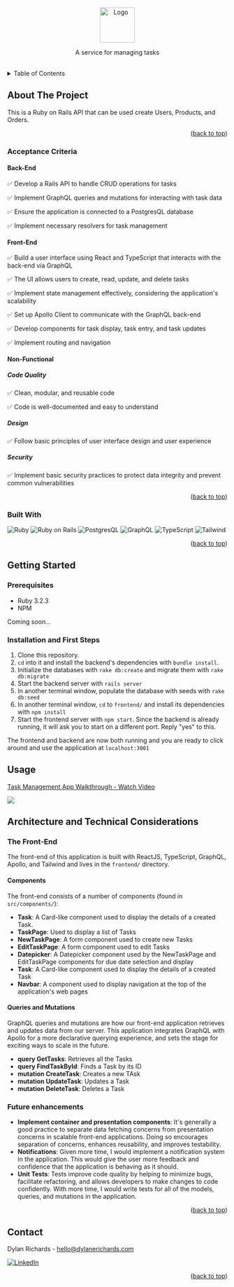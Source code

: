 <a name="readme-top"></a>


<!-- PROJECT LOGO -->
<br />
<div align="center">
    <img src="https://cdn-ukwest.onetrust.com/logos/482e1d62-3155-421c-b076-164accc90adf/3a979462-e491-4893-8016-3151c3826269/30d03a3c-557b-4988-b21a-d4e1c313a3ce/Task_Logo_colour.jpg" alt="Logo" width="80" height="80">

  <p align="center">
	A service for managing tasks
    <br />
    <br />
  </p>
</div>

<!-- TABLE OF CONTENTS -->
<details>
  <summary>Table of Contents</summary>
  <ol>
    <li>
      <a href="#about-the-project">About The Project</a>
      <ul>
        <li><a href="#built-with">Built With</a></li>
        <li><a href="#acceptance-criteria">Acceptance Criteria</a></li>
      </ul>
    </li>
    <li>
      <a href="#getting-started">Getting Started</a>
      <ul>
        <li><a href="#prerequisites">Prerequisites</a></li>
        <li><a href="#installation">Installation</a></li>
      </ul>
    </li>
    <li><a href="#usage">Usage</a></li>
    <li><a href="#architecture-and-technical-considerations">Architecture and Technical Considerations</a></li>
    <li><a href="#contact">Contact</a></li>
  </ol>
</details>



## About The Project
<a name="about-the-project"></a>

This is a Ruby on Rails API that can be used create Users, Products, and Orders.

<p align="right">(<a href="#readme-top">back to top</a>)</p>

### Acceptance Criteria
<a name="acceptance-criteria"></a>


#### Back-End

✅ Develop a Rails API to handle CRUD operations for tasks

✅ Implement GraphQL queries and mutations for interacting with task data

✅ Ensure the application is connected to a PostgresQL database

✅ Implement necessary resolvers for task management


#### Front-End

✅ Build a user interface using React and TypeScript that interacts with the back-end via GraphQL

✅ The UI allows users to create, read, update, and delete tasks

✅ Implement state management effectively, considering the application's scalability

✅ Set up Apollo Client to communicate with the GraphQL back-end

✅ Develop components for task display, task entry, and task updates

✅ Implement routing and navigation

#### Non-Functional

##### Code Quality
✅ Clean, modular, and reusable code

✅ Code is well-documented and easy to understand

##### Design
✅ Follow basic principles of user interface design and user experience

##### Security
✅ Implement basic security practices to protect data integrity and prevent common vulnerabilities


<p align="right">(<a href="#readme-top">back to top</a>)</p>

### Built With
<a name="built-with"></a>


![Ruby](https://img.shields.io/badge/ruby-%23CC342D.svg?style=for-the-badge&logo=ruby&logoColor=white)
![Ruby on Rails](https://img.shields.io/badge/Ruby_on_Rails-CC0000?style=for-the-badge&logo=ruby-on-rails&logoColor=white)
![PostgresQL](https://img.shields.io/badge/postgresql-4169e1?style=for-the-badge&logo=postgresql&logoColor=white)
![GraphQL](https://img.shields.io/badge/GraphQL-E434AA?style=for-the-badge&logo=graphql&logoColor=white)
![TypeScript](https://shields.io/badge/TypeScript-3178C6?logo=TypeScript&logoColor=FFF&style=for-the-badge)
![Tailwind](https://img.shields.io/badge/tailwindcss-0F172A?&logo=tailwindcss)




<p align="right">(<a href="#readme-top">back to top</a>)</p>



<!-- GETTING STARTED -->
## Getting Started
<a name="getting-started"></a>

### Prerequisites
<a name="prerequisites"></a>

- Ruby 3.2.3
- NPM

Coming soon...

### Installation and First Steps
<a name="installation"></a>

1. Clone this repository.
2. `cd` into it and install the backend's dependencies with `bundle install`.
3. Initialize the databases with `rake db:create` and migrate them with `rake db:migrate`
4. Start the backend server with `rails server`
5. In another terminal window, populate the database with seeds with `rake db:seed`
6. In another terminal window, `cd` to `frontend/` and install its dependencies with `npm install`
7. Start the frontend server with `npm start`. Since the backend is already running, it will ask you to start on a different port. Reply "yes" to this.

The frontend and backend are now both running and you are ready to click around and use the application at `localhost:3001`


<!-- USAGE EXAMPLES -->
## Usage
<a name="usage"></a>

<div>
    <a href="https://www.loom.com/share/84fdc373a2564189baa173a5a446ab8e">
      <p>Task Management App Walkthrough - Watch Video</p>
    </a>
    <a href="https://www.loom.com/share/84fdc373a2564189baa173a5a446ab8e">
      <img style="max-width:300px;" src="https://cdn.loom.com/sessions/thumbnails/84fdc373a2564189baa173a5a446ab8e-with-play.gif">
    </a>
  </div>


## Architecture and Technical Considerations
<a name="architecture-and-technical-considerations"></a>

### The Front-End

The front-end of this application is built with ReactJS, TypeScript, GraphQL, Apollo, and Tailwind and lives in the `frontend/` directory.

#### Components
The front-end consists of a number of components (found in `src/components/`):

<ul>
  <li><strong>Task</strong>: A Card-like component used to display the details of a created Task.</li>
  <li><strong>TaskPage</strong>: Used to display a list of Tasks</li>
  <li><strong>NewTaskPage</strong>: A form component used to create new Tasks</li>
  <li><strong>EditTaskPage</strong>: A form component used to edit Tasks</li>

  <li><strong>Datepicker</strong>: A Datepicker component used by the NewTaskPage and EditTaskPage components for due date selection and display</li>
  <li><strong>Task</strong>: A Card-like component used to display the details of a created Task</li>
  <li><strong>Navbar</strong>: A component used to display navigation at the top of the application's web pages
</ul>

#### Queries and Mutations
GraphQL queries and mutations are how our front-end application retrieves and updates data from our server. This application integrates GraphQL with Apollo for a more declarative querying experience, and sets the stage for exciting ways to scale in the future.

<ul>
  <li><strong>query GetTasks</strong>: Retrieves all the Tasks</li>
  <li><strong>query FindTaskById</strong>: Finds a Task by its ID</li>
  <li><strong>mutation CreateTask</strong>: Creates a new TAsk</li>
  <li><strong>mutation UpdateTask</strong>: Updates a Task</li>
  <li><strong>mutation DeleteTask</strong>: Deletes a Task</li>
</ul>

### Future enhancements

<ul>
  <li>
    <strong>Implement container and presentation components</strong>: It's generally a good practice to separate data fetching concerns from presentation concerns in scalable front-end applications. Doing so encourages separation of concerns, enhances reusability, and improves testability.
  </li>

  <li>
    <strong>Notifications</strong>: Given more time, I would implement a notification system in the application. This would give the user more feedback and confidence that the application is behaving as it should.
  </li>

  <li>
    <strong>Unit Tests</strong>: Tests improve code quality by helping to minimize bugs, facilitate refactoring, and allows developers to make changes to code confidently. With more time, I would write tests for all of the models, queries, and mutations in the application.
  </li>
</ul>


<p align="right">(<a href="#readme-top">back to top</a>)</p>

<!-- CONTACT -->
## Contact
<a name="contact"></a>


Dylan Richards - hello@dylanerichards.com

[![LinkedIn][linkedin-shield]][linkedin-url]

<p align="right">(<a href="#readme-top">back to top</a>)</p>

[linkedin-shield]: https://img.shields.io/badge/-LinkedIn-black.svg?style=for-the-badge&logo=linkedin&colorB=555
[linkedin-url]: https://linkedin.com/in/dylanerichards